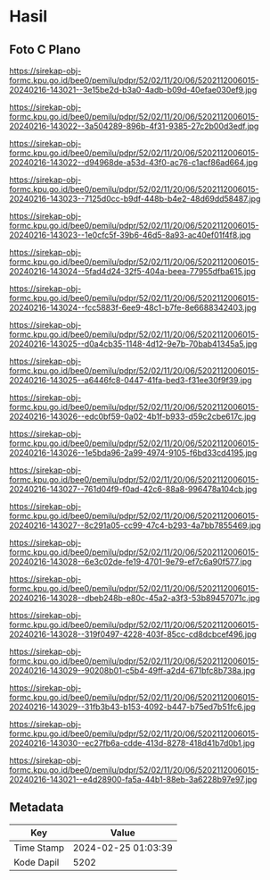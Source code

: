 # Hasil

## Foto C Plano

https://sirekap-obj-formc.kpu.go.id/bee0/pemilu/pdpr/52/02/11/20/06/5202112006015-20240216-143021--3e15be2d-b3a0-4adb-b09d-40efae030ef9.jpg

https://sirekap-obj-formc.kpu.go.id/bee0/pemilu/pdpr/52/02/11/20/06/5202112006015-20240216-143022--3a504289-896b-4f31-9385-27c2b00d3edf.jpg

https://sirekap-obj-formc.kpu.go.id/bee0/pemilu/pdpr/52/02/11/20/06/5202112006015-20240216-143022--d94968de-a53d-43f0-ac76-c1acf86ad664.jpg

https://sirekap-obj-formc.kpu.go.id/bee0/pemilu/pdpr/52/02/11/20/06/5202112006015-20240216-143023--7125d0cc-b9df-448b-b4e2-48d69dd58487.jpg

https://sirekap-obj-formc.kpu.go.id/bee0/pemilu/pdpr/52/02/11/20/06/5202112006015-20240216-143023--1e0cfc5f-39b6-46d5-8a93-ac40ef01f4f8.jpg

https://sirekap-obj-formc.kpu.go.id/bee0/pemilu/pdpr/52/02/11/20/06/5202112006015-20240216-143024--5fad4d24-32f5-404a-beea-77955dfba615.jpg

https://sirekap-obj-formc.kpu.go.id/bee0/pemilu/pdpr/52/02/11/20/06/5202112006015-20240216-143024--fcc5883f-6ee9-48c1-b7fe-8e6688342403.jpg

https://sirekap-obj-formc.kpu.go.id/bee0/pemilu/pdpr/52/02/11/20/06/5202112006015-20240216-143025--d0a4cb35-1148-4d12-9e7b-70bab41345a5.jpg

https://sirekap-obj-formc.kpu.go.id/bee0/pemilu/pdpr/52/02/11/20/06/5202112006015-20240216-143025--a6446fc8-0447-41fa-bed3-f31ee30f9f39.jpg

https://sirekap-obj-formc.kpu.go.id/bee0/pemilu/pdpr/52/02/11/20/06/5202112006015-20240216-143026--edc0bf59-0a02-4b1f-b933-d59c2cbe617c.jpg

https://sirekap-obj-formc.kpu.go.id/bee0/pemilu/pdpr/52/02/11/20/06/5202112006015-20240216-143026--1e5bda96-2a99-4974-9105-f6bd33cd4195.jpg

https://sirekap-obj-formc.kpu.go.id/bee0/pemilu/pdpr/52/02/11/20/06/5202112006015-20240216-143027--761d04f9-f0ad-42c6-88a8-996478a104cb.jpg

https://sirekap-obj-formc.kpu.go.id/bee0/pemilu/pdpr/52/02/11/20/06/5202112006015-20240216-143027--8c291a05-cc99-47c4-b293-4a7bb7855469.jpg

https://sirekap-obj-formc.kpu.go.id/bee0/pemilu/pdpr/52/02/11/20/06/5202112006015-20240216-143028--6e3c02de-fe19-4701-9e79-ef7c6a90f577.jpg

https://sirekap-obj-formc.kpu.go.id/bee0/pemilu/pdpr/52/02/11/20/06/5202112006015-20240216-143028--dbeb248b-e80c-45a2-a3f3-53b89457071c.jpg

https://sirekap-obj-formc.kpu.go.id/bee0/pemilu/pdpr/52/02/11/20/06/5202112006015-20240216-143028--319f0497-4228-403f-85cc-cd8dcbcef496.jpg

https://sirekap-obj-formc.kpu.go.id/bee0/pemilu/pdpr/52/02/11/20/06/5202112006015-20240216-143029--90208b01-c5b4-49ff-a2d4-671bfc8b738a.jpg

https://sirekap-obj-formc.kpu.go.id/bee0/pemilu/pdpr/52/02/11/20/06/5202112006015-20240216-143029--31fb3b43-b153-4092-b447-b75ed7b51fc6.jpg

https://sirekap-obj-formc.kpu.go.id/bee0/pemilu/pdpr/52/02/11/20/06/5202112006015-20240216-143030--ec27fb6a-cdde-413d-8278-418d41b7d0b1.jpg

https://sirekap-obj-formc.kpu.go.id/bee0/pemilu/pdpr/52/02/11/20/06/5202112006015-20240216-143021--e4d28900-fa5a-44b1-88eb-3a6228b97e97.jpg


## Metadata

| Key        | Value               |
| ---------- | ------------------- |
| Time Stamp | 2024-02-25 01:03:39 |
| Kode Dapil | 5202                |



